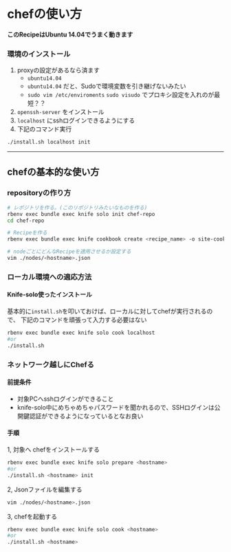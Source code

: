 chefの使い方
=======================

**このRecipeはUbuntu 14.04でうまく動きます**

### 環境のインストール

1. proxyの設定があるなら済ます
    - `ubuntu14.04`
    - `ubuntu14.04` だと、Sudoで環境変数を引き継げないみたい
    - `sudo vim /etc/enviroments` `sudo visudo` でプロキシ設定を入れのが最短？？
1. `openssh-server` をインストール
1. `localhost` にsshログインできるようにする
1. 下記のコマンド実行

```bash
./install.sh localhost init
```

---

## chefの基本的な使い方

### repositoryの作り方

``` bash
# レポジトリを作る。(このリポジトリみたいなものを作る)
rbenv exec bundle exec knife solo init chef-repo
cd chef-repo

# Recipeを作る
rbenv exec bundle exec knife cookbook create <recipe_name> -o site-cookbooks/

# nodeごとにどんなRecipeを適用させるか設定する
vim ./nodes/<hostname>.json
```

### ローカル環境への適応方法

#### Knife-solo使ったインストール
基本的に`install.sh`を叩いておけば、ローカルに対してchefが実行されるので、
下記のコマンドを頑張って入力する必要はない

```bash
rbenv exec bundle exec knife solo cook localhost
#or
./install.sh
```

### ネットワーク越しにChefる
#### 前提条件

- 対象PCへsshログインができること
- knife-solo中にめちゃめちゃパスワードを聞かれるので、SSHログインは公開鍵認証ができるようになっているとなお良い

#### 手順

1, 対象へ chefをインストールする

```bash
rbenv exec bundle exec knife solo prepare <hostname>
#or
./install.sh <hostname> init
```

2, Jsonファイルを編集する

```bash
vim ./nodes/<hostname>.json
```

3, chefを起動する

```bash
rbenv exec bundle exec knife solo cook <hostname>
#or
./install.sh <hostname>
```
